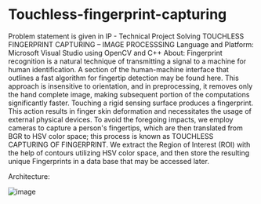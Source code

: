 # Touchless-fingerprint-capturing

Problem statement is given in IP - Technical Project Solving
TOUCHLESS FINGERPRINT CAPTURING – IMAGE PROCESSSING
Language and Platform: Microsoft Visual Studio using OpenCV and C++
About: Fingerprint recognition is a natural technique of transmitting a signal to a machine for human identification. A section of the human-machine interface that outlines a fast algorithm for fingertip detection may be found here. This approach is insensitive to orientation, and in preprocessing, it removes only the hand complete   image, making   subsequent portion of the computations significantly faster. Touching a rigid sensing surface produces a fingerprint. This action results in finger skin deformation and necessitates the usage of external physical devices. To avoid the foregoing impacts, we employ cameras to capture a person's fingertips, which are then translated from BGR to HSV color space; this process is known as TOUCHLESS CAPTURING OF FINGERPRINT. We extract the Region of Interest (ROI) with the help of contours utilizing HSV color space, and then store the resulting unique Fingerprints in a data base that may be accessed later.

Architecture:
 

![image](https://user-images.githubusercontent.com/86410054/143656234-65648d10-5758-40e4-81dd-b2d56aeba5ea.png)



